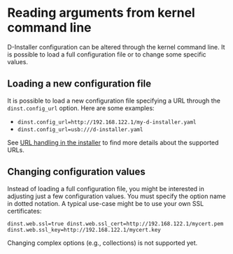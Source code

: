 # Reading arguments from kernel command line

D-Installer configuration can be altered through the kernel command line. It is possible to load a
full configuration file or to change some specific values.

## Loading a new configuration file

It is possible to load a new configuration file specifying a URL through the `dinst.config_url`
option. Here are some examples:

* `dinst.config_url=http://192.168.122.1/my-d-installer.yaml`
* `dinst.config_url=usb:///d-installer.yaml`

See [URL handling in the
installer](https://github.com/yast/yast-installation/blob/master/doc/url.md) to find more details
about the supported URLs.

## Changing configuration values

Instead of loading a full configuration file, you might be interested in adjusting just a few
configuration values. You must specify the option name in dotted notation. A typical use-case might
be to use your own SSL certificates:

```
dinst.web.ssl=true dinst.web.ssl_cert=http://192.168.122.1/mycert.pem dinst.web.ssl_key=http://192.168.122.1/mycert.key
```

Changing complex options (e.g., collections) is not supported yet.

